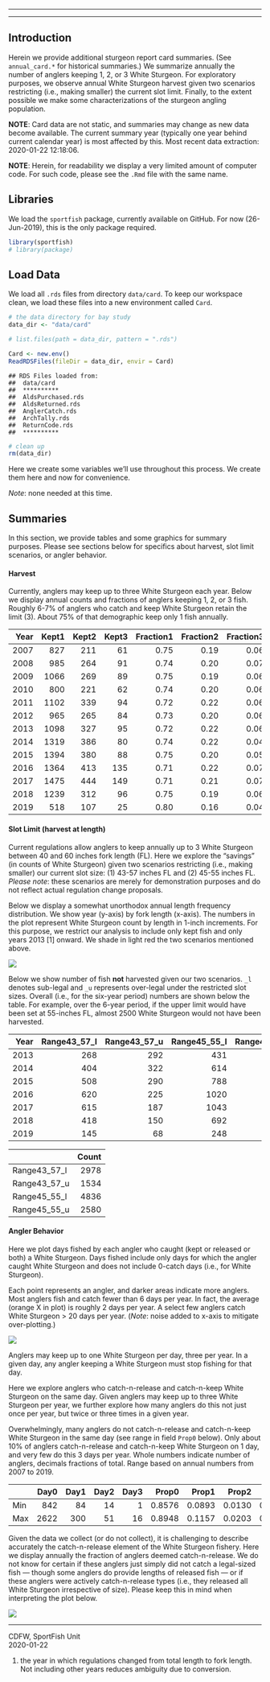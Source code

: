 
-----

-----

## Introduction

Herein we provide additional sturgeon report card summaries. (See
`annual_card.*` for historical summaries.) We summarize annually the
number of anglers keeping 1, 2, or 3 White Sturgeon. For exploratory
purposes, we observe annual White Sturgeon harvest given two scenarios
restricting (i.e., making smaller) the current slot limit. Finally, to
the extent possible we make some characterizations of the sturgeon
angling population.

**NOTE**: Card data are not static, and summaries may change as new data
become available. The current summary year (typically one year behind
current calendar year) is most affected by this. Most recent data
extraction: 2020-01-22 12:18:06.

**NOTE**: Herein, for readability we display a very limited amount of
computer code. For such code, please see the `.Rmd` file with the same
name.

## Libraries

We load the `sportfish` package, currently available on GitHub. For now
(26-Jun-2019), this is the only package required.

``` r
library(sportfish)
# library(package)
```

## Load Data

We load all `.rds` files from directory `data/card`. To keep our
workspace clean, we load these files into a new environment called
`Card`.

``` r
# the data directory for bay study
data_dir <- "data/card"

# list.files(path = data_dir, pattern = ".rds")

Card <- new.env()
ReadRDSFiles(fileDir = data_dir, envir = Card)
```

    ## RDS Files loaded from:
    ##  data/card
    ##  **********
    ##  AldsPurchased.rds
    ##  AldsReturned.rds
    ##  AnglerCatch.rds
    ##  ArchTally.rds
    ##  ReturnCode.rds
    ##  **********

``` r
# clean up
rm(data_dir)
```

Here we create some variables we’ll use throughout this process. We
create them here and now for convenience.

*Note*: none needed at this time.

## Summaries

In this section, we provide tables and some graphics for summary
purposes. Please see sections below for specifics about harvest, slot
limit scenarios, or angler behavior.

#### Harvest

Currently, anglers may keep up to three White Sturgeon each year. Below
we display annual counts and fractions of anglers keeping 1, 2, or 3
fish. Roughly 6-7% of anglers who catch and keep White Sturgeon retain
the limit (3). About 75% of that demographic keep only 1 fish annually.

| Year | Kept1 | Kept2 | Kept3 | Fraction1 | Fraction2 | Fraction3 |
| ---: | ----: | ----: | ----: | --------: | --------: | --------: |
| 2007 |   827 |   211 |    61 |      0.75 |      0.19 |      0.06 |
| 2008 |   985 |   264 |    91 |      0.74 |      0.20 |      0.07 |
| 2009 |  1066 |   269 |    89 |      0.75 |      0.19 |      0.06 |
| 2010 |   800 |   221 |    62 |      0.74 |      0.20 |      0.06 |
| 2011 |  1102 |   339 |    94 |      0.72 |      0.22 |      0.06 |
| 2012 |   965 |   265 |    84 |      0.73 |      0.20 |      0.06 |
| 2013 |  1098 |   327 |    95 |      0.72 |      0.22 |      0.06 |
| 2014 |  1319 |   386 |    80 |      0.74 |      0.22 |      0.04 |
| 2015 |  1394 |   380 |    88 |      0.75 |      0.20 |      0.05 |
| 2016 |  1364 |   413 |   135 |      0.71 |      0.22 |      0.07 |
| 2017 |  1475 |   444 |   149 |      0.71 |      0.21 |      0.07 |
| 2018 |  1239 |   312 |    96 |      0.75 |      0.19 |      0.06 |
| 2019 |   518 |   107 |    25 |      0.80 |      0.16 |      0.04 |

#### Slot Limit (harvest at length)

Current regulations allow anglers to keep annually up to 3 White
Sturgeon between 40 and 60 inches fork length (FL). Here we explore the
“savings” (in counts of White Sturgeon) given two scenarios
restricting (i.e., making smaller) our current slot size: (1) 43-57
inches FL and (2) 45-55 inches FL. *Please note*: these scenarios are
merely for demonstration purposes and do not reflect actual regulation
change proposals.

Below we display a somewhat unorthodox annual length frequency
distribution. We show year (y-axis) by fork length (x-axis). The numbers
in the plot represent White Sturgeon count by length in 1-inch
increments. For this purpose, we restrict our analysis to include only
kept fish and only years 2013 \[1\] onward. We shade in light red the
two scenarios mentioned above.

![](annual_card2_files/figure-gfm/wst-count-saved-1.png)<!-- -->

Below we show number of fish **not** harvested given our two scenarios.
`_l` denotes sub-legal and `_u` represents over-legal under the
restricted slot sizes. Overall (i.e., for the six-year period) numbers
are shown below the table. For example, over the 6-year period, if the
upper limit would have been set at 55-inches FL, almost 2500 White
Sturgeon would not have been harvested.

| Year | Range43\_57\_l | Range43\_57\_u | Range45\_55\_l | Range45\_55\_u |
| ---: | -------------: | -------------: | -------------: | -------------: |
| 2013 |            268 |            292 |            431 |            489 |
| 2014 |            404 |            322 |            614 |            507 |
| 2015 |            508 |            290 |            788 |            493 |
| 2016 |            620 |            225 |           1020 |            399 |
| 2017 |            615 |            187 |           1043 |            329 |
| 2018 |            418 |            150 |            692 |            253 |
| 2019 |            145 |             68 |            248 |            110 |

|                | Count |
| -------------- | ----: |
| Range43\_57\_l |  2978 |
| Range43\_57\_u |  1534 |
| Range45\_55\_l |  4836 |
| Range45\_55\_u |  2580 |

#### Angler Behavior

Here we plot days fished by each angler who caught (kept or released or
both) a White Sturgeon. Days fished include only days for which the
angler caught White Sturgeon and does not include 0-catch days (i.e.,
for White Sturgeon).

Each point represents an angler, and darker areas indicate more anglers.
Most anglers fish and catch fewer than 6 days per year. In fact, the
average (orange X in plot) is roughly 2 days per year. A select few
anglers catch White Sturgeon \> 20 days per year. (*Note*: noise added
to x-axis to mitigate over-plotting.)

![](annual_card2_files/figure-gfm/plot-days-fished-1.png)<!-- -->

Anglers may keep up to one White Sturgeon per day, three per year. In a
given day, any angler keeping a White Sturgeon must stop fishing for
that day.

Here we explore anglers who catch-n-release and catch-n-keep White
Sturgeon on the same day. Given anglers may keep up to three White
Sturgeon per year, we further explore how many anglers do this not just
once per year, but twice or three times in a given year.

Overwhelmingly, many anglers do not catch-n-release and catch-n-keep
White Sturgeon in the same day (see range in field `Prop0` below). Only
about 10% of anglers catch-n-release and catch-n-keep White Sturgeon on
1 day, and very few do this 3 days per year. Whole numbers indicate
number of anglers, decimals fractions of total. Range based on annual
numbers from 2007 to 2019.

|     | Day0 | Day1 | Day2 | Day3 |  Prop0 |  Prop1 |  Prop2 |  Prop3 |
| --- | ---: | ---: | ---: | ---: | -----: | -----: | -----: | -----: |
| Min |  842 |   84 |   14 |    1 | 0.8576 | 0.0893 | 0.0130 | 0.0008 |
| Max | 2622 |  300 |   51 |   16 | 0.8948 | 0.1157 | 0.0203 | 0.0079 |

Given the data we collect (or do not collect), it is challenging to
describe accurately the catch-n-release element of the White Sturgeon
fishery. Here we display annually the fraction of anglers deemed
catch-n-release. We do not know for certain if these anglers just simply
did not catch a legal-sized fish — though some anglers do provide
lengths of released fish — or if these anglers were actively
catch-n-release types (i.e., they released all White Sturgeon
irrespective of size). Please keep this in mind when interpreting the
plot below.

![](annual_card2_files/figure-gfm/plot-cr-only-1.png)<!-- -->

-----

CDFW, SportFish Unit  
2020-01-22

1.  the year in which regulations changed from total length to fork
    length. Not including other years reduces ambiguity due to
    conversion.
